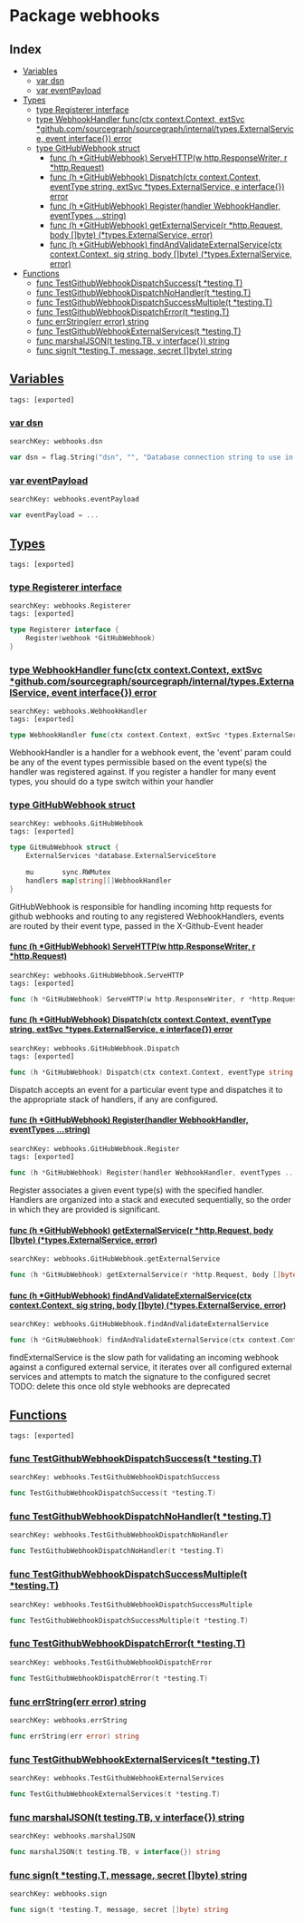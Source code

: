 # Package webhooks

## Index

* [Variables](#var)
    * [var dsn](#dsn)
    * [var eventPayload](#eventPayload)
* [Types](#type)
    * [type Registerer interface](#Registerer)
    * [type WebhookHandler func(ctx context.Context, extSvc *github.com/sourcegraph/sourcegraph/internal/types.ExternalService, event interface{}) error](#WebhookHandler)
    * [type GitHubWebhook struct](#GitHubWebhook)
        * [func (h *GitHubWebhook) ServeHTTP(w http.ResponseWriter, r *http.Request)](#GitHubWebhook.ServeHTTP)
        * [func (h *GitHubWebhook) Dispatch(ctx context.Context, eventType string, extSvc *types.ExternalService, e interface{}) error](#GitHubWebhook.Dispatch)
        * [func (h *GitHubWebhook) Register(handler WebhookHandler, eventTypes ...string)](#GitHubWebhook.Register)
        * [func (h *GitHubWebhook) getExternalService(r *http.Request, body []byte) (*types.ExternalService, error)](#GitHubWebhook.getExternalService)
        * [func (h *GitHubWebhook) findAndValidateExternalService(ctx context.Context, sig string, body []byte) (*types.ExternalService, error)](#GitHubWebhook.findAndValidateExternalService)
* [Functions](#func)
    * [func TestGithubWebhookDispatchSuccess(t *testing.T)](#TestGithubWebhookDispatchSuccess)
    * [func TestGithubWebhookDispatchNoHandler(t *testing.T)](#TestGithubWebhookDispatchNoHandler)
    * [func TestGithubWebhookDispatchSuccessMultiple(t *testing.T)](#TestGithubWebhookDispatchSuccessMultiple)
    * [func TestGithubWebhookDispatchError(t *testing.T)](#TestGithubWebhookDispatchError)
    * [func errString(err error) string](#errString)
    * [func TestGithubWebhookExternalServices(t *testing.T)](#TestGithubWebhookExternalServices)
    * [func marshalJSON(t testing.TB, v interface{}) string](#marshalJSON)
    * [func sign(t *testing.T, message, secret []byte) string](#sign)


## <a id="var" href="#var">Variables</a>

```
tags: [exported]
```

### <a id="dsn" href="#dsn">var dsn</a>

```
searchKey: webhooks.dsn
```

```Go
var dsn = flag.String("dsn", "", "Database connection string to use in integration tests")
```

### <a id="eventPayload" href="#eventPayload">var eventPayload</a>

```
searchKey: webhooks.eventPayload
```

```Go
var eventPayload = ...
```

## <a id="type" href="#type">Types</a>

```
tags: [exported]
```

### <a id="Registerer" href="#Registerer">type Registerer interface</a>

```
searchKey: webhooks.Registerer
tags: [exported]
```

```Go
type Registerer interface {
	Register(webhook *GitHubWebhook)
}
```

### <a id="WebhookHandler" href="#WebhookHandler">type WebhookHandler func(ctx context.Context, extSvc *github.com/sourcegraph/sourcegraph/internal/types.ExternalService, event interface{}) error</a>

```
searchKey: webhooks.WebhookHandler
tags: [exported]
```

```Go
type WebhookHandler func(ctx context.Context, extSvc *types.ExternalService, event interface{}) error
```

WebhookHandler is a handler for a webhook event, the 'event' param could be any of the event types permissible based on the event type(s) the handler was registered against. If you register a handler for many event types, you should do a type switch within your handler 

### <a id="GitHubWebhook" href="#GitHubWebhook">type GitHubWebhook struct</a>

```
searchKey: webhooks.GitHubWebhook
tags: [exported]
```

```Go
type GitHubWebhook struct {
	ExternalServices *database.ExternalServiceStore

	mu       sync.RWMutex
	handlers map[string][]WebhookHandler
}
```

GitHubWebhook is responsible for handling incoming http requests for github webhooks and routing to any registered WebhookHandlers, events are routed by their event type, passed in the X-Github-Event header 

#### <a id="GitHubWebhook.ServeHTTP" href="#GitHubWebhook.ServeHTTP">func (h *GitHubWebhook) ServeHTTP(w http.ResponseWriter, r *http.Request)</a>

```
searchKey: webhooks.GitHubWebhook.ServeHTTP
tags: [exported]
```

```Go
func (h *GitHubWebhook) ServeHTTP(w http.ResponseWriter, r *http.Request)
```

#### <a id="GitHubWebhook.Dispatch" href="#GitHubWebhook.Dispatch">func (h *GitHubWebhook) Dispatch(ctx context.Context, eventType string, extSvc *types.ExternalService, e interface{}) error</a>

```
searchKey: webhooks.GitHubWebhook.Dispatch
tags: [exported]
```

```Go
func (h *GitHubWebhook) Dispatch(ctx context.Context, eventType string, extSvc *types.ExternalService, e interface{}) error
```

Dispatch accepts an event for a particular event type and dispatches it to the appropriate stack of handlers, if any are configured. 

#### <a id="GitHubWebhook.Register" href="#GitHubWebhook.Register">func (h *GitHubWebhook) Register(handler WebhookHandler, eventTypes ...string)</a>

```
searchKey: webhooks.GitHubWebhook.Register
tags: [exported]
```

```Go
func (h *GitHubWebhook) Register(handler WebhookHandler, eventTypes ...string)
```

Register associates a given event type(s) with the specified handler. Handlers are organized into a stack and executed sequentially, so the order in which they are provided is significant. 

#### <a id="GitHubWebhook.getExternalService" href="#GitHubWebhook.getExternalService">func (h *GitHubWebhook) getExternalService(r *http.Request, body []byte) (*types.ExternalService, error)</a>

```
searchKey: webhooks.GitHubWebhook.getExternalService
```

```Go
func (h *GitHubWebhook) getExternalService(r *http.Request, body []byte) (*types.ExternalService, error)
```

#### <a id="GitHubWebhook.findAndValidateExternalService" href="#GitHubWebhook.findAndValidateExternalService">func (h *GitHubWebhook) findAndValidateExternalService(ctx context.Context, sig string, body []byte) (*types.ExternalService, error)</a>

```
searchKey: webhooks.GitHubWebhook.findAndValidateExternalService
```

```Go
func (h *GitHubWebhook) findAndValidateExternalService(ctx context.Context, sig string, body []byte) (*types.ExternalService, error)
```

findExternalService is the slow path for validating an incoming webhook against a configured external service, it iterates over all configured external services and attempts to match the signature to the configured secret TODO: delete this once old style webhooks are deprecated 

## <a id="func" href="#func">Functions</a>

```
tags: [exported]
```

### <a id="TestGithubWebhookDispatchSuccess" href="#TestGithubWebhookDispatchSuccess">func TestGithubWebhookDispatchSuccess(t *testing.T)</a>

```
searchKey: webhooks.TestGithubWebhookDispatchSuccess
```

```Go
func TestGithubWebhookDispatchSuccess(t *testing.T)
```

### <a id="TestGithubWebhookDispatchNoHandler" href="#TestGithubWebhookDispatchNoHandler">func TestGithubWebhookDispatchNoHandler(t *testing.T)</a>

```
searchKey: webhooks.TestGithubWebhookDispatchNoHandler
```

```Go
func TestGithubWebhookDispatchNoHandler(t *testing.T)
```

### <a id="TestGithubWebhookDispatchSuccessMultiple" href="#TestGithubWebhookDispatchSuccessMultiple">func TestGithubWebhookDispatchSuccessMultiple(t *testing.T)</a>

```
searchKey: webhooks.TestGithubWebhookDispatchSuccessMultiple
```

```Go
func TestGithubWebhookDispatchSuccessMultiple(t *testing.T)
```

### <a id="TestGithubWebhookDispatchError" href="#TestGithubWebhookDispatchError">func TestGithubWebhookDispatchError(t *testing.T)</a>

```
searchKey: webhooks.TestGithubWebhookDispatchError
```

```Go
func TestGithubWebhookDispatchError(t *testing.T)
```

### <a id="errString" href="#errString">func errString(err error) string</a>

```
searchKey: webhooks.errString
```

```Go
func errString(err error) string
```

### <a id="TestGithubWebhookExternalServices" href="#TestGithubWebhookExternalServices">func TestGithubWebhookExternalServices(t *testing.T)</a>

```
searchKey: webhooks.TestGithubWebhookExternalServices
```

```Go
func TestGithubWebhookExternalServices(t *testing.T)
```

### <a id="marshalJSON" href="#marshalJSON">func marshalJSON(t testing.TB, v interface{}) string</a>

```
searchKey: webhooks.marshalJSON
```

```Go
func marshalJSON(t testing.TB, v interface{}) string
```

### <a id="sign" href="#sign">func sign(t *testing.T, message, secret []byte) string</a>

```
searchKey: webhooks.sign
```

```Go
func sign(t *testing.T, message, secret []byte) string
```

